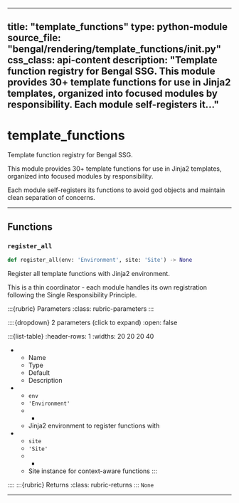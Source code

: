 
---
title: "template_functions"
type: python-module
source_file: "bengal/rendering/template_functions/__init__.py"
css_class: api-content
description: "Template function registry for Bengal SSG.  This module provides 30+ template functions for use in Jinja2 templates, organized into focused modules by responsibility.  Each module self-registers it..."
---

# template_functions

Template function registry for Bengal SSG.

This module provides 30+ template functions for use in Jinja2 templates,
organized into focused modules by responsibility.

Each module self-registers its functions to avoid god objects and maintain
clean separation of concerns.

---


## Functions

### `register_all`
```python
def register_all(env: 'Environment', site: 'Site') -> None
```

Register all template functions with Jinja2 environment.

This is a thin coordinator - each module handles its own registration
following the Single Responsibility Principle.



:::{rubric} Parameters
:class: rubric-parameters
:::

::::{dropdown} 2 parameters (click to expand)
:open: false

:::{list-table}
:header-rows: 1
:widths: 20 20 20 40

* - Name
  - Type
  - Default
  - Description
* - `env`
  - `'Environment'`
  - -
  - Jinja2 environment to register functions with
* - `site`
  - `'Site'`
  - -
  - Site instance for context-aware functions
:::

::::
:::{rubric} Returns
:class: rubric-returns
:::
`None`




---
